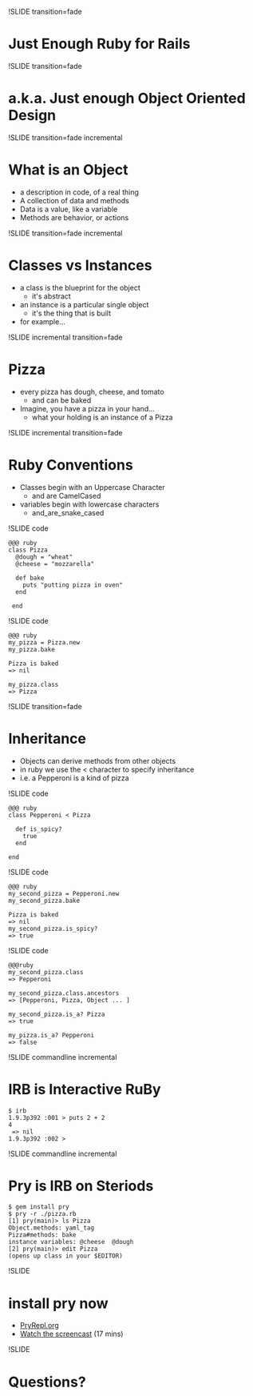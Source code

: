 !SLIDE transition=fade
# Just Enough Ruby for Rails #

!SLIDE transition=fade
# a.k.a. Just enough Object Oriented Design #

!SLIDE transition=fade incremental
# What is an Object #

* a description in code, of a real thing
* A collection of data and methods
* Data is a value, like a variable
* Methods are behavior, or actions

!SLIDE transition=fade incremental

# Classes vs Instances #

* a class is the blueprint for the object
  * it's abstract
* an instance is a particular single object
  * it's the thing that is built
* for example...

!SLIDE incremental transition=fade
# Pizza #

* every pizza has dough, cheese, and tomato
  * and can be baked
* Imagine, you have a pizza in your hand...
  *  what your holding is an instance of a Pizza

!SLIDE incremental transition=fade
# Ruby Conventions
  * Classes begin with an Uppercase Character
    * and are CamelCased
  * variables begin with lowercase characters
    * and\_are\_snake\_cased  

!SLIDE code 

    @@@ ruby
    class Pizza
      @dough = "wheat"
      @cheese = "mozzarella"
      
      def bake
        puts "putting pizza in oven"
      end

     end 

!SLIDE code 

    @@@ ruby
    my_pizza = Pizza.new
    my_pizza.bake

    Pizza is baked
    => nil

    my_pizza.class
    => Pizza

!SLIDE transition=fade

# Inheritance

* Objects can derive methods from other objects
* in ruby we use the < character to specify inheritance
* i.e. a Pepperoni is a kind of pizza

!SLIDE code

    @@@ ruby
    class Pepperoni < Pizza
    
      def is_spicy?
        true
      end

    end

!SLIDE code

    @@@ ruby
    my_second_pizza = Pepperoni.new
    my_second_pizza.bake

    Pizza is baked
    => nil
    my_second_pizza.is_spicy?
    => true

!SLIDE code

    @@@ruby
    my_second_pizza.class 
    => Pepperoni

    my_second_pizza.class.ancestors
    => [Pepperoni, Pizza, Object ... ] 

    my_second_pizza.is_a? Pizza
    => true

    my_pizza.is_a? Pepperoni
    => false

!SLIDE commandline incremental
# IRB is Interactive RuBy #
    $ irb
    1.9.3p392 :001 > puts 2 + 2
    4
     => nil
    1.9.3p392 :002 >

!SLIDE commandline incremental
# Pry is IRB on Steriods #
    $ gem install pry
    $ pry -r ./pizza.rb
    [1] pry(main)> ls Pizza
    Object.methods: yaml_tag
    Pizza#methods: bake
    instance variables: @cheese  @dough
    [2] pry(main)> edit Pizza
    (opens up class in your $EDITOR)

!SLIDE
# install pry now
* [PryRepl.org](http://pryrepl.org)
* [Watch the screencast](http://vimeo.com/26391171) (17 mins)

!SLIDE
# Questions? 
